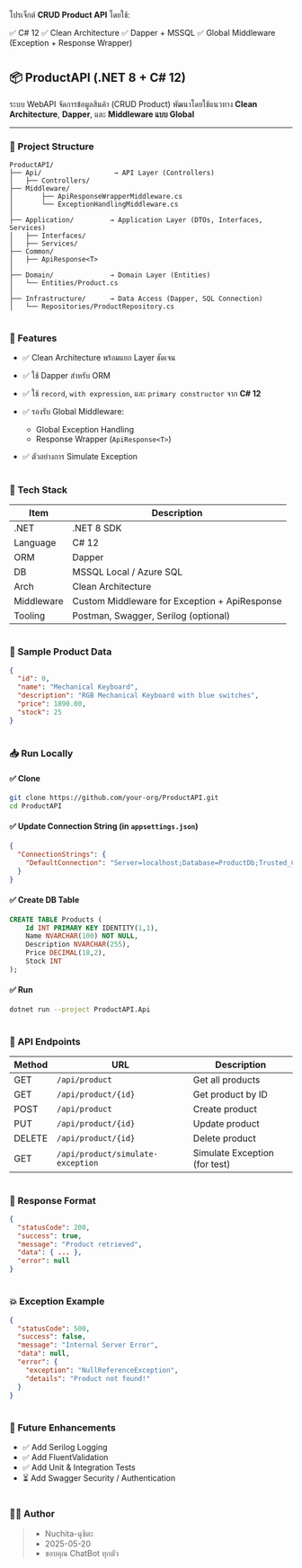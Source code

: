 โปรเจ็กต์ **CRUD Product API** โดยใช้:

✅ C# 12
✅ Clean Architecture
✅ Dapper + MSSQL
✅ Global Middleware (Exception + Response Wrapper)

#

## 📦 ProductAPI (.NET 8 + C# 12)

ระบบ WebAPI จัดการข้อมูลสินค้า (CRUD Product) พัฒนาโดยใช้แนวทาง **Clean Architecture**, **Dapper**, และ **Middleware แบบ Global**

---

### 🧱 Project Structure

```
ProductAPI/
├── Api/                  → API Layer (Controllers)
│   ├── Controllers/
├── Middleware/
│       ├── ApiResponseWrapperMiddleware.cs
│       └── ExceptionHandlingMiddleware.cs
│
├── Application/         → Application Layer (DTOs, Interfaces, Services)
│   ├── Interfaces/
│   ├── Services/
├── Common/
│   ├── ApiResponse<T>
│
├── Domain/              → Domain Layer (Entities)
│   └── Entities/Product.cs
│
├── Infrastructure/      → Data Access (Dapper, SQL Connection)
│   └── Repositories/ProductRepository.cs
```

#

### 🚀 Features

* ✅ Clean Architecture พร้อมแยก Layer ชัดเจน
* ✅ ใช้ Dapper สำหรับ ORM
* ✅ ใช้ `record`, `with expression`, และ `primary constructor` จาก **C# 12**
* ✅ รองรับ Global Middleware:

  * Global Exception Handling
  * Response Wrapper (`ApiResponse<T>`)
* ✅ ตัวอย่างการ Simulate Exception
 
#

### 🔧 Tech Stack

| Item       | Description                                   |
| ---------- | --------------------------------------------- |
| .NET       | .NET 8 SDK                                    |
| Language   | C# 12                                         |
| ORM        | Dapper                                        |
| DB         | MSSQL Local / Azure SQL                       |
| Arch       | Clean Architecture                            |
| Middleware | Custom Middleware for Exception + ApiResponse |
| Tooling    | Postman, Swagger, Serilog (optional)          |

#

### 🧪 Sample Product Data

```json
{
  "id": 0,
  "name": "Mechanical Keyboard",
  "description": "RGB Mechanical Keyboard with blue switches",
  "price": 1890.00,
  "stock": 25
}
```

#

### 📥 Run Locally

#### ✅ Clone

```bash
git clone https://github.com/your-org/ProductAPI.git
cd ProductAPI
```

#### ✅ Update Connection String (in `appsettings.json`)

```json
{
  "ConnectionStrings": {
    "DefaultConnection": "Server=localhost;Database=ProductDb;Trusted_Connection=True;"
  }
}
```

#### ✅ Create DB Table

```sql
CREATE TABLE Products (
    Id INT PRIMARY KEY IDENTITY(1,1),
    Name NVARCHAR(100) NOT NULL,
    Description NVARCHAR(255),
    Price DECIMAL(18,2),
    Stock INT
);
```

#### ✅ Run

```bash
dotnet run --project ProductAPI.Api
```

#

### 📘 API Endpoints

| Method | URL                               | Description                   |
| ------ | --------------------------------- | ----------------------------- |
| GET    | `/api/product`                    | Get all products              |
| GET    | `/api/product/{id}`               | Get product by ID             |
| POST   | `/api/product`                    | Create product                |
| PUT    | `/api/product/{id}`               | Update product                |
| DELETE | `/api/product/{id}`               | Delete product                |
| GET    | `/api/product/simulate-exception` | Simulate Exception (for test) |

#

### 🔁 Response Format

```json
{
  "statusCode": 200,
  "success": true,
  "message": "Product retrieved",
  "data": { ... },
  "error": null
}
```

#

### 💥 Exception Example

```json
{
  "statusCode": 500,
  "success": false,
  "message": "Internal Server Error",
  "data": null,
  "error": {
    "exception": "NullReferenceException",
    "details": "Product not found!"
  }
}
```

#

### 📌 Future Enhancements

* ✅ Add Serilog Logging
* ✅ Add FluentValidation
* ✅ Add Unit & Integration Tests
* ⏳ Add Swagger Security / Authentication

#

### 👨‍💻 Author

> *  Nuchita-นุชิตะ
> *  2025-05-20
> *  ขอบคุณ ChatBot ทุกตัว

#
